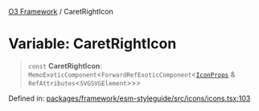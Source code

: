 [O3 Framework](../API.md) / CaretRightIcon

# Variable: CaretRightIcon

> `const` **CaretRightIcon**: `MemoExoticComponent`\<`ForwardRefExoticComponent`\<[`IconProps`](../type-aliases/IconProps.md) & `RefAttributes`\<`SVGSVGElement`\>\>\>

Defined in: [packages/framework/esm-styleguide/src/icons/icons.tsx:103](https://github.com/UjjawalPrabhat/openmrs-esm-core/blob/main/packages/framework/esm-styleguide/src/icons/icons.tsx#L103)
